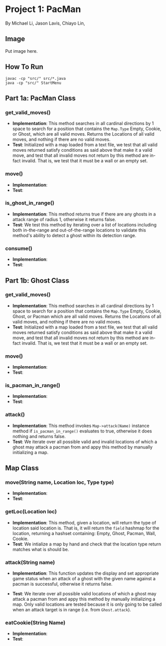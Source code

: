 # Project 1: PacMan
By Michael Li, Jason Lavis, Chiayo Lin, 

## Image

Put image here.

## How To Run
```
javac -cp "src/" src/*.java
java -cp "src/" StartMenu
```

## Part 1a: PacMan Class

### get_valid_moves()

- **Implementation**: This method searches in all cardinal directions by 1 space to search for a position that contains the ```Map.Type``` Empty, Cookie, or Ghost, which are all valid moves. Returns the Locations of all valid moves, and nothing if there are no valid moves.
- **Test**: Initialized with a map loaded from a text file, we test that all valid moves returned satisfy conditions as said above that make it a valid move, and test that all invalid moves not return by this method are in-fact invalid. That is, we test that it must be a wall or an empty set.

### move()

- **Implementation**:
- **Test**:

### is_ghost_in_range()

- **Implementation**: This method returns true if there are any ghosts in a
                      attack range of radius 1, otherwise it returns false.
- **Test**: We test this method by iterating over a list of locations including
            both in-the-range and out-of-the-range locations to validate this
            method's ability to detect a ghost within its detection range.
            
### consume()

- **Implementation**:
- **Test**:

## Part 1b: Ghost Class

### get_valid_moves()

- **Implementation**: This method searches in all cardinal directions by 1 space to search for a position that contains the ```Map.Type``` Empty, Cookie, Ghost, or Pacman which are all valid moves. Returns the Locations of all valid moves, and nothing if there are no valid moves.
- **Test**: Initialized with a map loaded from a text file, we test that all valid moves returned satisfy conditions as said above that make it a valid move, and test that all invalid moves not return by this method are in-fact invalid. That is, we test that it must be a wall or an empty set.

### move()

- **Implementation**:
- **Test**:

### is_pacman_in_range()

- **Implementation**:
- **Test**:

### attack()

- **Implementation**: This method invokes `Map->attack(Name)` instance method if
                      `is_pacman_in_range()` evaluates to true, otherwise it does
                      nothing and returns false.
- **Test**: We iterate over all possible valid and invalid locations of which a ghost may
            attack a pacman from and appy this method by manually initializing a map.

## Map Class

### move(String name, Location loc, Type type)

- **Implementation**:
- **Test**:

### getLoc(Location loc)

- **Implementation**: This method, given a location, will return the type of location said location is. That is, it will return the ```field``` hashmap for the location, returning a hashset containing: Empty, Ghost, Pacman, Wall, Cookie.
- **Test**: We intialize a map by hand and check that the location type return matches what is should be.

### attack(String name)

- **Implementation**: This function updates the display and set appropriate game
                      status when an attack of a ghost with the given name against
                      a pacman is successful, otherwise it returns false.

- **Test**: We iterate over all possible valid locations of which a ghost may attack 
            a pacman from and appy this method by manually initializing a map. Only valid
            locations are tested because it is only going to be called when an attack
            target is in range (i.e. from `Ghost.attack`).

### eatCookie(String Name)

- **Implementation**:
- **Test**:
